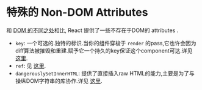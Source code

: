 # 特殊的 Non-DOM Attributes

和 [DOM 的不同之处](ref-06-dom-differences.md)相比, React 提供了一些不存在于DOM的 attributes .

- `key`: 一个可选的.独特的标识.当你的组件穿梭于 `render` 的pass,它也许会因为diff算法被摧毁和重建.赋予它一个持久的key保证这个component可达.详见 [这里](04-multiple-components.md#dynamic-children).
- `ref`: 见 [这里](08.1-more-about-refs.md).
- `dangerouslySetInnerHTML`: 提供了直接插入raw HTML的能力,主要是为了与操纵DOM字符串的库协作.详见 [这里](../tips/19-dangerously-set-inner-html.md).
